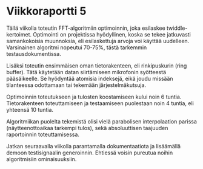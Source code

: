 # Viikkoraportti 5

Tällä viikolla toteutin FFT-algoritmiin optimoinnin, joka esilaskee twiddle-kertoimet.
Optimointi on projektissa hyödyllinen, koska se tekee jatkuvasti samankokoisia muunnoksia,
eli esilaskettuja arvoja voi käyttää uudelleen. Varsinainen algoritmi nopeutui 70-75%,
tästä tarkemmin testausdokumentissa.

Lisäksi toteutin ensimmäisen oman tietorakenteen, eli rinkipuskurin (ring buffer).
Tätä käytetään datan siirtämiseen mikrofonin syötteestä pääsäikeelle. Se hyödyntää
atomisia indeksejä, eikä joudu missään tilanteessa odottamaan tai tekemään järjestelmäkutsuja.

Optimoinnin toteutukseen ja tulosten koostamiseen kului noin 6 tuntia. Tietorakenteen
toteuttamiseen ja testaamiseen puolestaan noin 4 tuntia, eli yhteensä 10 tuntia.

Algoritmiikan puolelta tekemistä olisi vielä parabolisen interpolaation parissa
(näytteenottoaikaa tarkempi tulos), sekä absoluuttisen taajuuden raportoinnin toteuttamisessa.

Jatkan seuraavalla viikolla parantamalla dokumentaatiota ja lisäämällä demoon testisignaalin generoinnin.
Ehtiessä voisin pureutua noihin algoritmisiin ominaisuuksiin.
